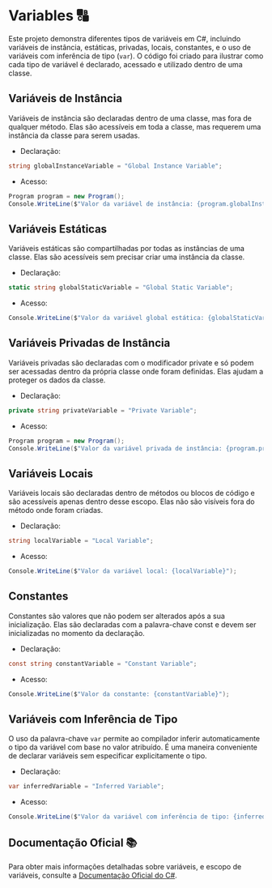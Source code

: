 ﻿# Variables 🔠

Este projeto demonstra diferentes tipos de variáveis em C#, incluindo variáveis de instância, estáticas, privadas, locais, constantes, e o uso de variáveis com inferência de tipo (`var`). O código foi criado para ilustrar como cada tipo de variável é declarado, acessado e utilizado dentro de uma classe.

## Variáveis de Instância

Variáveis de instância são declaradas dentro de uma classe, mas fora de qualquer método. Elas são acessíveis em toda a classe, mas requerem uma instância da classe para serem usadas.

- Declaração:
```csharp
string globalInstanceVariable = "Global Instance Variable";
```
- Acesso:
```csharp
Program program = new Program();
Console.WriteLine($"Valor da variável de instância: {program.globalInstanceVariable}");
```

## Variáveis Estáticas

Variáveis estáticas são compartilhadas por todas as instâncias de uma classe. Elas são acessíveis sem precisar criar uma instância da classe.

- Declaração:
```csharp
static string globalStaticVariable = "Global Static Variable";
```

- Acesso:
```csharp
Console.WriteLine($"Valor da variável global estática: {globalStaticVariable}");
```

## Variáveis Privadas de Instância

Variáveis privadas são declaradas com o modificador private e só podem ser acessadas dentro da própria classe onde foram definidas. Elas ajudam a proteger os dados da classe.

- Declaração:
```csharp
private string privateVariable = "Private Variable";
```
- Acesso:
```csharp
Program program = new Program();
Console.WriteLine($"Valor da variável privada de instância: {program.privateVariable}");
```

## Variáveis Locais
Variáveis locais são declaradas dentro de métodos ou blocos de código e são acessíveis apenas dentro desse escopo. Elas não são visíveis fora do método onde foram criadas.

- Declaração:
```csharp
string localVariable = "Local Variable";
```

- Acesso:
```csharp
Console.WriteLine($"Valor da variável local: {localVariable}");
```

## Constantes

Constantes são valores que não podem ser alterados após a sua inicialização. Elas são declaradas com a palavra-chave const e devem ser inicializadas no momento da declaração.

- Declaração:
```csharp
const string constantVariable = "Constant Variable";
```

- Acesso:
```csharp
Console.WriteLine($"Valor da constante: {constantVariable}");
```

## Variáveis com Inferência de Tipo

O uso da palavra-chave `var` permite ao compilador inferir automaticamente o tipo da variável com base no valor atribuído. É uma maneira conveniente de declarar variáveis sem especificar explicitamente o tipo.

- Declaração:
```csharp
var inferredVariable = "Inferred Variable";
```

- Acesso:
```csharp
Console.WriteLine($"Valor da variável com inferência de tipo: {inferredVariable}");
```


## Documentação Oficial 📚

Para obter mais informações detalhadas sobre variáveis, e escopo de variáveis, consulte a [Documentação Oficial do C#](https://learn.microsoft.com/pt-br/dotnet/csharp/).
